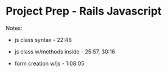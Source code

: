 # Project Prep - Rails Javascript

Notes:

- js class syntax - 22:48

- js class w/methods inside - 25:57, 30:16

- form creation w/js - 1:08:05
